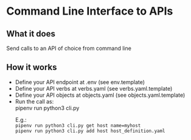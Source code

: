 # Command Line Interface to APIs

## What it does
Send calls to an API of choice from command line  

## How it works
- Define your API endpoint at .env (see env.template)  
- Define your API verbs at verbs.yaml (see verbs.yaml.template)  
- Define your API objects at objects.yaml (see objects.yaml.template)  
- Run the call as:  
pipenv run python3 cli.py <verb> <object> <parameters>  
  
E.g.:  
```pipenv run python3 cli.py get host name=myhost```  
```pipenv run python3 cli.py add host host_definition.yaml```  

